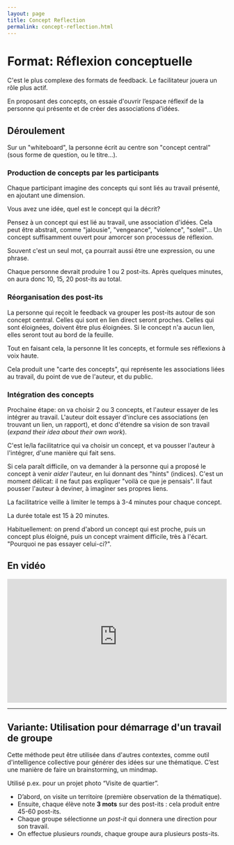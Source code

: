 ```yaml
---
layout: page
title: Concept Reflection
permalink: concept-reflection.html
---
```


# Format: Réflexion conceptuelle

C'est le plus complexe des formats de feedback. Le facilitateur jouera un rôle plus actif. 

En proposant des concepts, on essaie d'ouvrir l’espace réflexif de la personne qui présente et de créer des associations d'idées.

## Déroulement

Sur un "whiteboard", la personne écrit au centre son "concept central" (sous forme de question, ou le titre...).

### Production de concepts par les participants

Chaque participant imagine des concepts qui sont liés au travail présenté, en ajoutant une dimension. 

Vous avez une idée, quel est le concept qui la décrit?

Pensez à un concept qui est lié au travail, une association d'idées. Cela peut être abstrait, comme "jalousie", "vengeance", "violence", "soleil"... Un concept suffisamment ouvert pour amorcer son processus de réflexion. 

Souvent c'est un seul mot, ça pourrait aussi être une expression, ou une phrase.

Chaque personne devrait produire 1 ou 2 post-its. Après quelques minutes, on aura donc 10, 15, 20 post-its au total.

### Réorganisation des post-its

La personne qui reçoit le feedback va grouper les post-its autour de son concept central. Celles qui sont en lien direct seront proches. Celles qui sont éloignées, doivent être plus éloignées. Si le concept n'a aucun lien, elles seront tout au bord de la feuille.

Tout en faisant cela, la personne lit les concepts, et formule ses réflexions à voix haute.

Cela produit une "carte des concepts", qui représente les associations liées au travail, du point de vue de l'auteur, et du public.

### Intégration des concepts

Prochaine étape: on va choisir 2 ou 3 concepts, et l'auteur essayer de les intégrer au travail. L'auteur doit essayer d'inclure ces associations (en trouvant un lien, un rapport), et donc d'étendre sa vision de son travail (*expand their idea about their own work*). 

C'est le/la facilitatrice qui va choisir un concept, et va pousser l'auteur à l'intégrer, d'une manière qui fait sens.

Si cela paraît difficile, on va demander à la personne qui a proposé le concept à venir *aider* l'auteur, en lui donnant des "hints" (indices). C'est un moment délicat: il ne faut pas expliquer "voilà ce que je pensais". Il faut pousser l'auteur à deviner, à imaginer ses propres liens.

La facilitatrice veille à limiter le temps à 3-4 minutes pour chaque concept.

La durée totale est 15 à 20 minutes.

Habituellement: on prend d'abord un concept qui est proche, puis un concept plus éloigné, puis un concept vraiment difficile, très à l'écart. "Pourquoi ne pas essayer celui-ci?".


## En vidéo

<iframe width="100%" style="aspect-ratio: 16 / 9;" src="https://www.youtube-nocookie.com/embed/wkYt8cibkII" title="YouTube video player" frameborder="0" allow="accelerometer; autoplay; clipboard-write; encrypted-media; gyroscope; picture-in-picture" allowfullscreen></iframe>

---

## Variante: Utilisation pour démarrage d'un travail de groupe

Cette méthode peut être utilisée dans d'autres contextes, comme outil d'intelligence collective pour générer des idées sur une thématique. C’est une manière de faire un brainstorming, un mindmap.

Utilisé p.ex. pour un projet photo “Visite de quartier”. 

- D’abord, on visite un territoire (première observation de la thématique).
- Ensuite, chaque élève note **3 mots** sur des post-its : cela produit entre 45-60 post-its.
- Chaque groupe sélectionne *un post-it* qui donnera une direction pour son travail.
- On effectue plusieurs *rounds*, chaque groupe aura plusieurs posts-its.

